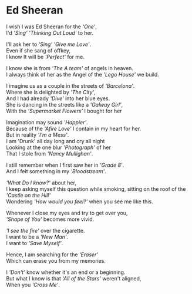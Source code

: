 # Ed Sheeran

I wish I was Ed Sheeran for the _'One'_,\
I'd _'Sing'_ _'Thinking Out Loud'_ to her.

I'll ask her to _'Sing'_ _'Give me Love'_.\
Even if she sang of offkey,\
I know It will be _'Perfect'_ for me.

I know she is from _'The A team'_ of angels in heaven.\
I always think of her as the Angel of the _'Lego House'_ we build.

I imagine us as a couple in the streets of _'Barcelona'_.\
Where she is delighted by _'The City'_,\
And I had already _'Dive'_ into her blue eyes.\
She is dancing in the streets like a _'Galway Girl'_,\
With the _'Supermarket Flowers'_ I bought for her

Imagination may sound _'Happier'_.\
Because of the _'Afire Love'_ I contain in my heart for her.\
But in reality _'I'm a Mess'_.\
I am 'Drunk' all day long and cry all night\
Looking at the one blur _'Photograph'_ of her\
That I stole from _'Nancy Mullighan'_.

I still remember when I first saw her in _'Grade 8'_.\
And I felt something in my _'Bloodstream'_.

_'What Do I know?'_ about her,\
I keep asking myself this question while smoking, sitting on the roof of the _'Castle on the Hill'_\
Wondering _'How would you feel?'_ when you see me like this.

Whenever I close my eyes and try to get over you,\
_'Shape of You'_ becomes more vivid.

_'I see the fire'_ over the cigarette.\
I want to be a _'New Man'_.\
I want to _'Save Myself'_.

Hence, I am searching for the _'Eraser'_\
Which can erase you from my memories.

I _'Don't'_ know whether it's an end or a beginning.\
But what I know is that _'All of the Stars'_ weren't aligned,\
When you _'Cross Me'_.